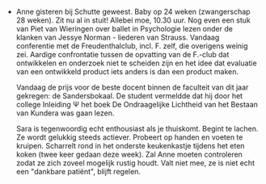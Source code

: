 - Anne gisteren bij Schutte geweest. Baby op 24 weken (zwangerschap 28 weken). Zit nu al in stuit! Allebei moe, 10.30 uur. Nog even een stuk van Piet van Wieringen over ballet in Psychologie lezen onder de klanken van Jessye Norman - liederen van Strauss. Vandaag conferentie met de Freudenthalclub, incl. F. zelf, die overigens weinig zei. Aardige confrontatie tussen de opvatting van de F.-club dat ontwikkelen en onderzoek niet te scheiden zijn en het idee dat evaluatie van een ontwikkeld product iets anders is dan een product maken.
  
  Vandaag de prijs voor de beste docent binnen de faculteit van dit jaar gekregen: de Sandersbokaal. De student vermeldde dat hij door het college Inleiding Ψ het boek De Ondraagelijke Lichtheid van het Bestaan van Kundera was gaan lezen.
  
  Sara is tegenwoordig echt enthousiast als je thuiskomt. Begint te lachen. Ze wordt gelukkig steeds actiever. Probeert op handen en voeten te kruipen. Scharrelt rond in het onderste keukenkastje tijdens het eten koken (twee keer gedaan deze week). Zal Anne moeten controleren zodat ze zich zoveel mogelijk rustig houdt. Valt niet mee, ze is niet echt een "dankbare patiënt", blijft regelen.